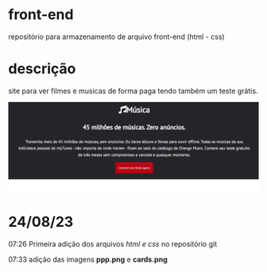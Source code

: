 # front-end
repositório para armazenamento de arquivo front-end (html - css)

# descrição 

site para ver filmes e musicas de forma paga tendo também um teste grátis.

<img src="gratis.png">

# 24/08/23 
07:26
Primeira adição dos arquivos *html e css* no repositório git 

07:33
adição das imagens **ppp.png** e **cards.png**
